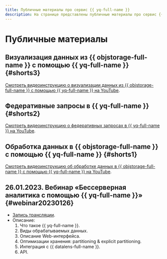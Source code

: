 ```yaml
---
title: Публичные материалы про сервис {{ yq-full-name }}
description: На странице представлены публичные материалы про сервис {{ yq-full-name }}.
---
```


# Публичные материалы

## Визуализация данных из {{ objstorage-full-name }} с помощью {{ yq-full-name }} {#shorts3}


[Смотреть видеоинструкцию о визуализации данных из {{ objstorage-full-name }} с помощью {{ yq-full-name }} на YouTube](https://www.youtube.com/watch?v=17cAGgG2YFU).



## Федеративные запросы в {{ yq-full-name }} {#shorts2}


[Смотреть видеоинструкцию о федеративных запросах в {{ yq-full-name }} на YouTube](https://www.youtube.com/watch?v=1EN28LVncPM).



## Обработка данных в {{ objstorage-full-name }} с помощью {{ yq-full-name }} {#shorts1}


[Смотреть видеоинструкцию об обработке данных в {{ objstorage-full-name }} с помощью {{ yq-full-name }} на YouTube](https://www.youtube.com/watch?v=HMcXKy0Xz4Q).



## 26.01.2023. Вебинар «Бессерверная аналитика с помощью {{ yq-full-name }}» {#webinar20230126}

* [Запись трансляции](https://www.youtube.com/watch?v=9doEWoUEkag).
* Описание:
  1. Что такое {{ yq-full-name }}.
  1. Виды обрабатываемых данных.
  1. Описание Web-интерфейса.
  1. Оптимизации хранения: partitioning & explicit partitioning.
  1. Интеграция с {{ datalens-full-name }}.
  1. API.
